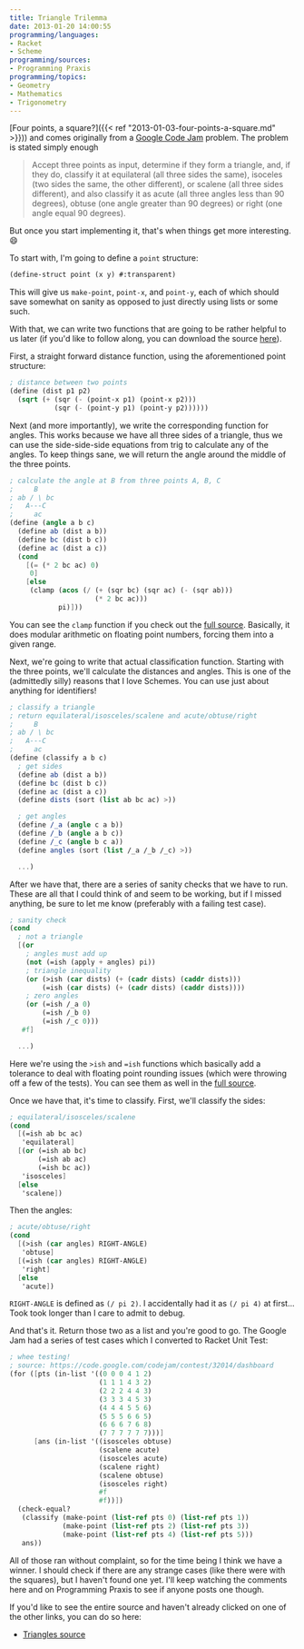 ```yaml
---
title: Triangle Trilemma
date: 2013-01-20 14:00:55
programming/languages:
- Racket
- Scheme
programming/sources:
- Programming Praxis
programming/topics:
- Geometry
- Mathematics
- Trigonometry
---
```

[Four points, a square?]({{< ref "2013-01-03-four-points-a-square.md" >}})) and comes originally from a <a title="Google Code Jam: Triangle Trilemma" href="https://code.google.com/codejam/contest/32014/dashboard">Google Code Jam</a> problem. The problem is stated simply enough

> Accept three points as input, determine if they form a triangle, and, if they do, classify it at equilateral (all three sides the same), isoceles (two sides the same, the other different), or scalene (all three sides different), and also classify it as acute (all three angles less than 90 degrees), obtuse (one angle greater than 90 degrees) or right (one angle equal 90 degrees).

But once you start implementing it, that's when things get more interesting. :smile:

<!--more-->

To start with, I'm going to define a `point` structure:

```scheme
(define-struct point (x y) #:transparent)
```

This will give us `make-point`, `point-x`, and `point-y`, each of which should save somewhat on sanity as opposed to just directly using lists or some such.

With that, we can write two functions that are going to be rather helpful to us later (if you'd like to follow along, you can download the source <a href="https://github.com/jpverkamp/small-projects/blob/master/blog/triangles.rkt" title="Triangles source on GitHub">here</a>).

First, a straight forward distance function, using the aforementioned point structure:

```scheme
; distance between two points
(define (dist p1 p2)
  (sqrt (+ (sqr (- (point-x p1) (point-x p2)))
           (sqr (- (point-y p1) (point-y p2))))))
```

Next (and more importantly), we write the corresponding function for angles. This works because we have all three sides of a triangle, thus we can use the side-side-side equations from trig to calculate any of the angles. To keep things sane, we will return the angle around the middle of the three points.

```scheme
; calculate the angle at B from three points A, B, C
;     B
; ab / \ bc
;   A---C
;     ac
(define (angle a b c)
  (define ab (dist a b))
  (define bc (dist b c))
  (define ac (dist a c))
  (cond
    [(= (* 2 bc ac) 0)
     0]
    [else
     (clamp (acos (/ (+ (sqr bc) (sqr ac) (- (sqr ab)))
                     (* 2 bc ac)))
            pi)]))
```

You can see the `clamp` function if you check out the <a href="https://github.com/jpverkamp/small-projects/blob/master/blog/triangles.rkt" title="Triangles source on GitHub">full source</a>. Basically, it does modular arithmetic on floating point numbers, forcing them into a given range. 

Next, we're going to write that actual classification function. Starting with the three points, we'll calculate the distances and angles. This is one of the (admittedly silly) reasons that I love Schemes. You can use just about anything for identifiers!

```scheme
; classify a triangle
; return equilateral/isosceles/scalene and acute/obtuse/right
;     B
; ab / \ bc
;   A---C
;     ac
(define (classify a b c)
  ; get sides
  (define ab (dist a b))
  (define bc (dist b c))
  (define ac (dist a c))
  (define dists (sort (list ab bc ac) >))

  ; get angles
  (define /_a (angle c a b))
  (define /_b (angle a b c))
  (define /_c (angle b c a))
  (define angles (sort (list /_a /_b /_c) >))

  ...)
```

After we have that, there are a series of sanity checks that we have to run. These are all that I could think of and seem to be working, but if I missed anything, be sure to let me know (preferably with a failing test case).

```scheme
; sanity check
(cond
  ; not a triangle
  [(or 
    ; angles must add up
    (not (=ish (apply + angles) pi))
    ; triangle inequality
    (or (>ish (car dists) (+ (cadr dists) (caddr dists)))
        (=ish (car dists) (+ (cadr dists) (caddr dists))))
    ; zero angles
    (or (=ish /_a 0)
        (=ish /_b 0)
        (=ish /_c 0)))
   #f]

  ...)
```

Here we're using the `>ish` and `=ish` functions which basically add a tolerance to deal with floating point rounding issues (which were throwing off a few of the tests). You can see them as well in the <a href="https://github.com/jpverkamp/small-projects/blob/master/blog/triangles.rkt" title="Triangles source on GitHub">full source</a>. 

Once we have that, it's time to classify. First, we'll classify the sides:

```scheme
; equilateral/isosceles/scalene
(cond
  [(=ish ab bc ac)
   'equilateral]
  [(or (=ish ab bc)
       (=ish ab ac)
       (=ish bc ac))
   'isosceles]
  [else
   'scalene])
```

Then the angles:

```scheme
; acute/obtuse/right
(cond
  [(>ish (car angles) RIGHT-ANGLE)
   'obtuse]
  [(=ish (car angles) RIGHT-ANGLE)
   'right]
  [else
   'acute])
```

`RIGHT-ANGLE` is defined as `(/ pi 2)`. I accidentally had it as `(/ pi 4)` at first... Took took longer than I care to admit to debug.

And that's it. Return those two as a list and you're good to go. The Google Jam had a series of test cases which I converted to Racket Unit Test:

```scheme
; whee testing!
; source: https://code.google.com/codejam/contest/32014/dashboard
(for ([pts (in-list '((0 0 0 4 1 2)
                      (1 1 1 4 3 2)
                      (2 2 2 4 4 3)
                      (3 3 3 4 5 3)
                      (4 4 4 5 5 6)
                      (5 5 5 6 6 5)
                      (6 6 6 7 6 8)
                      (7 7 7 7 7 7)))]
      [ans (in-list '((isosceles obtuse)
                      (scalene acute)
                      (isosceles acute)
                      (scalene right)
                      (scalene obtuse)
                      (isosceles right)
                      #f
                      #f))])
  (check-equal?
   (classify (make-point (list-ref pts 0) (list-ref pts 1))
             (make-point (list-ref pts 2) (list-ref pts 3))
             (make-point (list-ref pts 4) (list-ref pts 5)))
   ans))
```

All of those ran without complaint, so for the time being I think we have a winner. I should check if there are any strange cases (like there were with the squares), but I haven't found one yet. I'll keep watching the comments here and on Programming Praxis to see if anyone posts one though.

If you'd like to see the entire source and haven't already clicked on one of the other links, you can do so here:
- <a href="https://github.com/jpverkamp/small-projects/blob/master/blog/triangles.rkt" title="Triangles source on GitHub">Triangles source</a>
